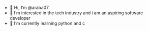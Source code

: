 - 👋 Hi, I’m @araba07
- 👀 I’m interested in the tech industry and i am an aspiring software developer 
- 🌱 I’m currently learning python and c 

<!---
araba07/araba07 is a ✨ special ✨ repository because its `README.md` (this file) appears on your GitHub profile.
You can click the Preview link to take a look at your changes.
--->
